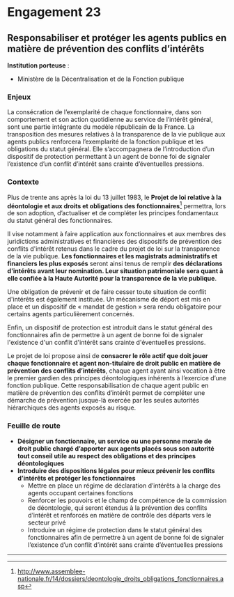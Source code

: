 # Engagement 23

## Responsabiliser et protéger les agents publics en matière de prévention des conflits d’intérêts

**Institution porteuse** :
- Ministère de la Décentralisation et de la Fonction publique

### Enjeux

La consécration de l’exemplarité de chaque fonctionnaire, dans son comportement et son action quotidienne au service de l’intérêt général, sont une partie intégrante du modèle républicain de la France. La transposition des mesures relatives à la transparence de la vie publique aux agents publics renforcera l’exemplarité de la fonction publique et les obligations du statut général. Elle s’accompagnera de l’introduction d’un dispositif de protection permettant à un agent de bonne foi de signaler l’existence d’un conflit d’intérêt sans crainte d’éventuelles pressions.

### Contexte

Plus de trente ans après la loi du 13 juillet 1983, le **Projet de loi relative à la déontologie et aux droits et obligations des fonctionnaires**[^1] permettra, lors de son adoption, d’actualiser et de compléter les principes fondamentaux du statut général des fonctionnaires.

Il vise notamment à faire application aux fonctionnaires et aux membres des juridictions administratives et financières des dispositifs de prévention des conflits d'intérêt retenus dans le cadre du projet de loi sur la transparence de la vie publique. **Les fonctionnaires et les magistrats administratifs et financiers les plus exposés** seront ainsi tenus de remplir **des déclarations d'intérêts avant leur nomination. Leur situation patrimoniale sera quant à elle confiée à la Haute Autorité pour la transparence de la vie publique**.

Une obligation de prévenir et de faire cesser toute situation de conflit d'intérêts est également instituée. Un mécanisme de déport est mis en place et un dispositif de « mandat de gestion » sera rendu obligatoire pour certains agents particulièrement concernés.

Enfin, un dispositif de protection est introduit dans le statut général des fonctionnaires afin de permettre à un agent de bonne foi de signaler l'existence d'un conflit d'intérêt sans crainte d'éventuelles pressions.

Le projet de loi propose ainsi de **consacrer le rôle actif que doit jouer chaque fonctionnaire et agent non-titulaire de droit public en matière de prévention des conflits d’intérêts**, chaque agent ayant ainsi vocation à être le premier gardien des principes déontologiques inhérents à l’exercice d’une fonction publique. Cette responsabilisation de chaque agent public en matière de prévention des conflits d’intérêt permet de compléter une démarche de prévention jusque-là exercée par les seules autorités hiérarchiques des agents exposés au risque.

### Feuille de route

- **Désigner un fonctionnaire, un service ou une personne morale de droit public chargé d’apporter aux agents placés sous son autorité tout conseil utile au respect des obligations et des principes déontologiques**
- **Introduire des dispositions légales pour mieux prévenir les conflits d’intérêts et protéger les fonctionnaires**
    - Mettre en place un régime de déclaration d’intérêts à la charge des agents occupant certaines fonctions
    - Renforcer les pouvoirs et le champ de compétence de la commission de déontologie, qui seront étendus à la prévention des conflits d’intérêt et renforcés en matière de contrôle des départs vers le secteur privé
    - Introduire un régime de protection dans le statut général des fonctionnaires afin de permettre à un agent de bonne foi de signaler l’existence d’un conflit d’intérêt sans crainte d’éventuelles pressions

----

[^1]: http://www.assemblee-nationale.fr/14/dossiers/deontologie_droits_obligations_fonctionnaires.asp
